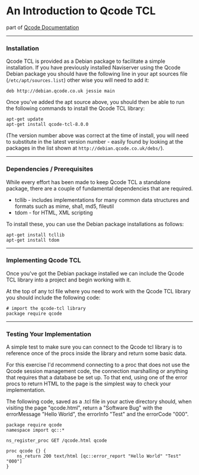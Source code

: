 An Introduction to Qcode TCL
========
part of [Qcode Documentation](index.md)

* * *

### Installation

Qcode TCL is provided as a Debian package to facilitate a simple installation.  If you have previously installed Naviserver using the Qcode Debian package you should have the following line in your apt sources file (`/etc/apt/sources.list`) other wise you will need to add it:

```
deb http://debian.qcode.co.uk jessie main
```

Once you've added the apt source above, you should then be able to run the following commands to install the Qcode TCL library:

```
apt-get update
apt-get install qcode-tcl-8.0.0
```

(The version number above was correct at the time of install, you will need to substitute in the latest version number - easily found by looking at the packages in the list shown at `http://debian.qcode.co.uk/debs/`).

-----
### Dependencies / Prerequisites

While every effort has been made to keep Qcode TCL a standalone package, there are a couple of fundamental dependencies that are required.

* tcllib - includes implementations for many common data structures and formats such as mime, sha1, md5, fileutil
* tdom - for HTML, XML scripting

To install these, you can use the Debian package installations as follows:

```
apt-get install tcllib
apt-get install tdom
```

-----
### Implementing Qcode TCL

Once you've got the Debian package installed we can include the Qcode TCL library into a project and begin working with it.

At the top of any tcl file where you need to work with the Qcode TCL library you should include the following code:

```
# import the qcode-tcl library
package require qcode
```

-----
### Testing Your Implementation

A simple test to make sure you can connect to the Qcode tcl library is to reference once of the procs inside the library and return some basic data.

For this exercise I'd recommend connecting to a proc that does not use the Qcode session management code, the connection marshalling or anything that requires that a database be set up.  To that end, using one of the error procs to return HTML to the page is the simplest way to check your implementation.

The following code, saved as a .tcl file in your active directory should, when visiting the page "qcode.html", return a "Software Bug" with the errorMessage "Hello World", the errorInfo "Test" and the errorCode "000".

```
package require qcode
namespace import qc::*

ns_register_proc GET /qcode.html qcode

proc qcode {} {
    ns_return 200 text/html [qc::error_report "Hello World" "Test" "000"]
}
```
